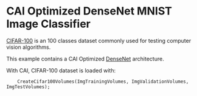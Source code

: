 # CAI Optimized DenseNet MNIST Image Classifier

[CIFAR-100](https://www.cs.toronto.edu/~kriz/cifar.html) is an 100 classes dataset commonly used for testing computer vision algorithms.

This example contains a CAI Optimized [DenseNet](https://github.com/liuzhuang13/DenseNet) architecture.

With CAI, CIFAR-100 dataset is loaded with:
```
    CreateCifar100Volumes(ImgTrainingVolumes, ImgValidationVolumes, ImgTestVolumes);
```
